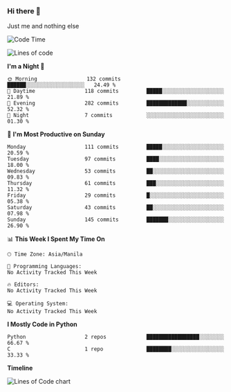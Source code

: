 ### Hi there 👋

Just me and nothing else


<!--START_SECTION:waka-->
![Code Time](http://img.shields.io/badge/Code%20Time-106%20hrs%2026%20mins-blue)

![Lines of code](https://img.shields.io/badge/From%20Hello%20World%20I%27ve%20Written-1.3%20million%20lines%20of%20code-blue)

**I'm a Night 🦉** 

```text
🌞 Morning                132 commits         ██████░░░░░░░░░░░░░░░░░░░   24.49 % 
🌆 Daytime                118 commits         █████░░░░░░░░░░░░░░░░░░░░   21.89 % 
🌃 Evening                282 commits         █████████████░░░░░░░░░░░░   52.32 % 
🌙 Night                  7 commits           ░░░░░░░░░░░░░░░░░░░░░░░░░   01.30 % 
```
📅 **I'm Most Productive on Sunday** 

```text
Monday                   111 commits         █████░░░░░░░░░░░░░░░░░░░░   20.59 % 
Tuesday                  97 commits          ████░░░░░░░░░░░░░░░░░░░░░   18.00 % 
Wednesday                53 commits          ██░░░░░░░░░░░░░░░░░░░░░░░   09.83 % 
Thursday                 61 commits          ███░░░░░░░░░░░░░░░░░░░░░░   11.32 % 
Friday                   29 commits          █░░░░░░░░░░░░░░░░░░░░░░░░   05.38 % 
Saturday                 43 commits          ██░░░░░░░░░░░░░░░░░░░░░░░   07.98 % 
Sunday                   145 commits         ███████░░░░░░░░░░░░░░░░░░   26.90 % 
```


📊 **This Week I Spent My Time On** 

```text
🕑︎ Time Zone: Asia/Manila

💬 Programming Languages: 
No Activity Tracked This Week

🔥 Editors: 
No Activity Tracked This Week

💻 Operating System: 
No Activity Tracked This Week
```

**I Mostly Code in Python** 

```text
Python                   2 repos             █████████████████░░░░░░░░   66.67 % 
C                        1 repo              ████████░░░░░░░░░░░░░░░░░   33.33 % 
```



**Timeline**

![Lines of Code chart](https://raw.githubusercontent.com/mauring55/mauring55/main/assets/bar_graph.png)


<!--END_SECTION:waka-->
